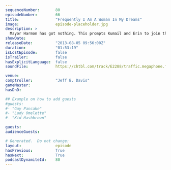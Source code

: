 ```yaml
---
sequenceNumber:       80
episodeNumber:        66
title:                "Frequently I Am A Woman In My Dreams"
image:                episode-placeholder.jpg
description: >
  Mayor Harmon has got nothing. This prompts Kumail and Erin to join the stage for some dream interpretation and penis trauma. In D&D, Sharpie dies.
showDate:             
releaseDate:          "2013-08-05 09:56:00Z"
duration:             "01:53:19"
isLostEpisode:        false
isTrailer:            false
hasExplicitLanguage:  false
soundFile:            https://chtbl.com/track/E2288/traffic.megaphone.fm/STA5400422615.mp3?updated=1555545411

venue:                
comptroller:          "Jeff B. Davis"
gameMaster:           
hasDnD:               

## Example on how to add guests
#guests:
#- "Guy Pancake"
#- "Lady Omelette"
#- "Kid Hashbrown"

guests:
audienceGuests:

# Generated.  Do not change:
layout:               episode
hasPrevious:          True
hasNext:              True
podcastDynamiteId:    80
---
```


